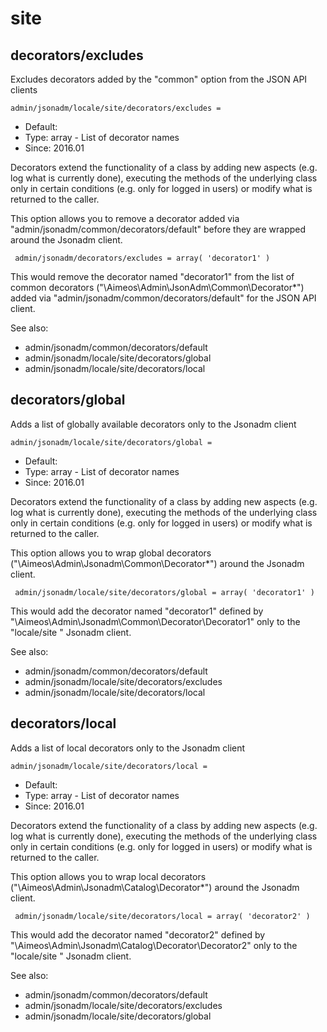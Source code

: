 
# site
## decorators/excludes

Excludes decorators added by the "common" option from the JSON API clients

```
admin/jsonadm/locale/site/decorators/excludes = 
```

* Default: 
* Type: array - List of decorator names
* Since: 2016.01

Decorators extend the functionality of a class by adding new aspects
(e.g. log what is currently done), executing the methods of the underlying
class only in certain conditions (e.g. only for logged in users) or
modify what is returned to the caller.

This option allows you to remove a decorator added via
"admin/jsonadm/common/decorators/default" before they are wrapped
around the Jsonadm client.

```
 admin/jsonadm/decorators/excludes = array( 'decorator1' )
```

This would remove the decorator named "decorator1" from the list of
common decorators ("\Aimeos\Admin\JsonAdm\Common\Decorator\*") added via
"admin/jsonadm/common/decorators/default" for the JSON API client.

See also:

* admin/jsonadm/common/decorators/default
* admin/jsonadm/locale/site/decorators/global
* admin/jsonadm/locale/site/decorators/local

## decorators/global

Adds a list of globally available decorators only to the Jsonadm client

```
admin/jsonadm/locale/site/decorators/global = 
```

* Default: 
* Type: array - List of decorator names
* Since: 2016.01

Decorators extend the functionality of a class by adding new aspects
(e.g. log what is currently done), executing the methods of the underlying
class only in certain conditions (e.g. only for logged in users) or
modify what is returned to the caller.

This option allows you to wrap global decorators
("\Aimeos\Admin\Jsonadm\Common\Decorator\*") around the Jsonadm
client.

```
 admin/jsonadm/locale/site/decorators/global = array( 'decorator1' )
```

This would add the decorator named "decorator1" defined by
"\Aimeos\Admin\Jsonadm\Common\Decorator\Decorator1" only to the
"locale/site " Jsonadm client.

See also:

* admin/jsonadm/common/decorators/default
* admin/jsonadm/locale/site/decorators/excludes
* admin/jsonadm/locale/site/decorators/local

## decorators/local

Adds a list of local decorators only to the Jsonadm client

```
admin/jsonadm/locale/site/decorators/local = 
```

* Default: 
* Type: array - List of decorator names
* Since: 2016.01

Decorators extend the functionality of a class by adding new aspects
(e.g. log what is currently done), executing the methods of the underlying
class only in certain conditions (e.g. only for logged in users) or
modify what is returned to the caller.

This option allows you to wrap local decorators
("\Aimeos\Admin\Jsonadm\Catalog\Decorator\*") around the Jsonadm
client.

```
 admin/jsonadm/locale/site/decorators/local = array( 'decorator2' )
```

This would add the decorator named "decorator2" defined by
"\Aimeos\Admin\Jsonadm\Catalog\Decorator\Decorator2" only to the
"locale/site " Jsonadm client.

See also:

* admin/jsonadm/common/decorators/default
* admin/jsonadm/locale/site/decorators/excludes
* admin/jsonadm/locale/site/decorators/global